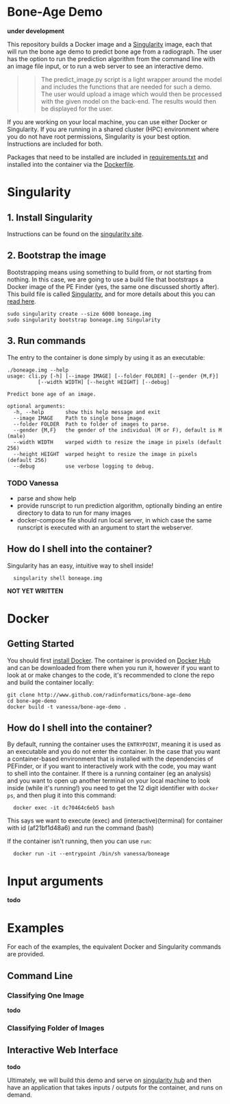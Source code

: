 # Bone-Age Demo

**under development**

This repository builds a Docker image and a [Singularity](http://singularity.lbl.gov) image, each that will run the bone age demo to predict bone age from a radiograph. The user has the option to run the prediction algorithm from the command line with an image file input, or to run a web server to see an interactive demo.


>> The predict_image.py script is a light wrapper around the model and includes the functions that are needed for such a demo. The user would upload a image which would then be processed with the given model on the back-end. The results would then be displayed for the user.


If you are working on your local machine, you can use either Docker or Singularity. If you are running in a shared cluster (HPC) environment where you do not have root permissions, Singularity is your best option. Instructions are included for both.

Packages that need to be installed are included in [requirements.txt](requirements.txt) and installed into the container via the [Dockerfile](Dockerfile).

# Singularity

## 1. Install Singularity

Instructions can be found on the [singularity site](https://singularityware.github.io).

## 2. Bootstrap the image
Bootstrapping means using something to build from, or not starting from nothing. In this case, we are going to use a build file that bootstraps a Docker image of the PE Finder (yes, the same one discussed shortly after). This build file is called [Singularity](Singularity), and for more details about this you can [read here](http://singularity.lbl.gov/docs-docker).

    sudo singularity create --size 6000 boneage.img
    sudo singularity bootstrap boneage.img Singularity


## 3. Run commands
The entry to the container is done simply by using it as an executable:


	./boneage.img --help
	usage: cli.py [-h] [--image IMAGE] [--folder FOLDER] [--gender {M,F}]
		      [--width WIDTH] [--height HEIGHT] [--debug]

	Predict bone age of an image.

	optional arguments:
	  -h, --help       show this help message and exit
	  --image IMAGE    Path to single bone image.
	  --folder FOLDER  Path to folder of images to parse.
	  --gender {M,F}   the gender of the individual (M or F), default is M (male)
	  --width WIDTH    warped width to resize the image in pixels (default 256)
	  --height HEIGHT  warped height to resize the image in pixels (default 256)
	  --debug          use verbose logging to debug.


### **TODO Vanessa** 
- parse and show help
- provide runscript to run prediction algorithm, optionally binding an entire directory to data to run for many images
- docker-compose file should run local server, in which case the same runscript is executed with an argument to start the webserver.



## How do I shell into the container?
Singularity has an easy, intuitive way to shell inside!

      singularity shell boneage.img


**NOT YET WRITTEN**

# Docker

## Getting Started
You should first [install Docker](https://docs.docker.com/engine/installation/). The container is provided on [Docker Hub](https://hub.docker.com/r/vanessa/pefinder/) and can be downloaded from there when you run it, however if you want to look at or make changes to the code, it's recommended to clone the repo and build the container locally:

    git clone http://www.github.com/radinformatics/bone-age-demo
    cd bone-age-demo
    docker build -t vanessa/bone-age-demo .



## How do I shell into the container?
By default, running the container uses the `ENTRYPOINT`, meaning it is used as an executable and you do not enter the container. In the case that you want a container-based environment that is installed with the dependencies of PEFinder, or if you want to interactively work with the code, you may want to shell into the container. If there is a running container (eg an analysis) and you want to open up another terminal on your local machine to look inside (while it's running!) you need to get the 12 digit identifier with `docker ps`, and then plug it into this command:

      docker exec -it dc70464c6eb5 bash

This says we want to execute (exec) and (interactive)(terminal) for container with id (af21bf1d48a6) and run the command (bash)

If the container isn't running, then you can use `run`:

      docker run -it --entrypoint /bin/sh vanessa/boneage



# Input arguments

**todo**

# Examples
For each of the examples, the equivalent Docker and Singularity commands are provided.

## Command Line

### Classifying One Image

**todo**

### Classifying Folder of Images


## Interactive Web Interface

**todo**

Ultimately, we will build this demo and serve on [singularity hub](http://www.singularity-hub.org) and then have an application that takes inputs / outputs for the container, and runs on demand.
